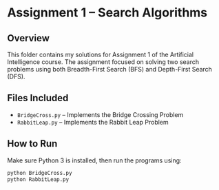 # Assignment 1 – Search Algorithms

## Overview
This folder contains my solutions for Assignment 1 of the Artificial Intelligence course. The assignment focused on solving two search problems using both Breadth-First Search (BFS) and Depth-First Search (DFS).

## Files Included
- `BridgeCross.py` – Implements the Bridge Crossing Problem
- `RabbitLeap.py` – Implements the Rabbit Leap Problem

## How to Run
Make sure Python 3 is installed, then run the programs using:

```bash
python BridgeCross.py
python RabbitLeap.py
